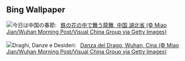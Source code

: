 ## Bing Wallpaper
![](https://www.bing.com/th?id=OHR.LunarDragon_JA-JP5285145740_UHD.jpg&w=1000)今日は中国の春節:&nbsp;&ensp;[鉄の花の中で舞う龍舞, 中国 湖北省 (© Miao Jian/Wuhan Morning Post/Visual China Group via Getty Images)](https://www.bing.com/th?id=OHR.LunarDragon_JA-JP5285145740_UHD.jpg)
<br><br/>
![](https://www.bing.com/th?id=OHR.LunarDragon_IT-IT2211011304_UHD.jpg&w=1000)Draghi, Danze e Desideri:&nbsp;&ensp;[Danza del Drago, Wuhan, Cina (© Miao Jian/Wuhan Morning Post/Visual China Group via Getty Images)](https://www.bing.com/th?id=OHR.LunarDragon_IT-IT2211011304_UHD.jpg)
<br><br/>
